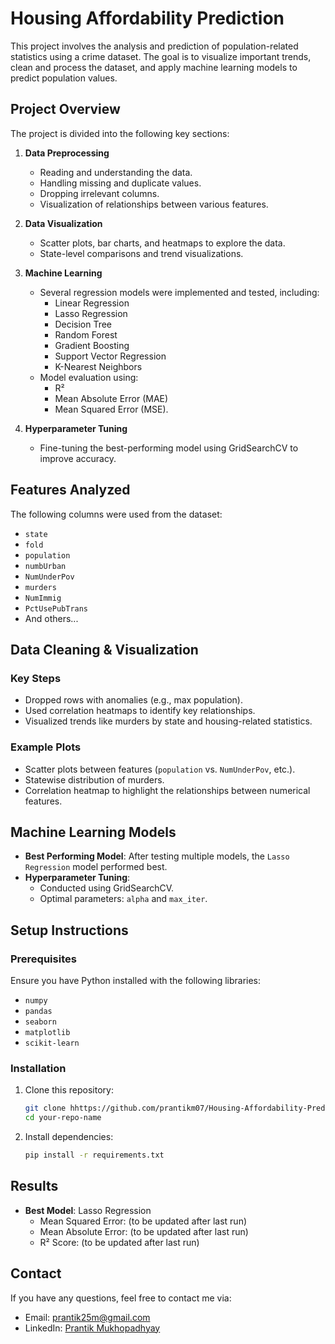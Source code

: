 # Housing Affordability Prediction

This project involves the analysis and prediction of population-related statistics using a crime dataset. The goal is to visualize important trends, clean and process the dataset, and apply machine learning models to predict population values.


## Project Overview

The project is divided into the following key sections:
1. **Data Preprocessing**
   - Reading and understanding the data.
   - Handling missing and duplicate values.
   - Dropping irrelevant columns.
   - Visualization of relationships between various features.

2. **Data Visualization**
   - Scatter plots, bar charts, and heatmaps to explore the data.
   - State-level comparisons and trend visualizations.

3. **Machine Learning**
   - Several regression models were implemented and tested, including:
     - Linear Regression
     - Lasso Regression
     - Decision Tree
     - Random Forest
     - Gradient Boosting
     - Support Vector Regression
     - K-Nearest Neighbors
   - Model evaluation using:
     - R²
     - Mean Absolute Error (MAE)
     - Mean Squared Error (MSE).

4. **Hyperparameter Tuning**
   - Fine-tuning the best-performing model using GridSearchCV to improve accuracy.


## Features Analyzed

The following columns were used from the dataset:
- `state`
- `fold`
- `population`
- `numbUrban`
- `NumUnderPov`
- `murders`
- `NumImmig`
- `PctUsePubTrans`
- And others...


## Data Cleaning & Visualization

### Key Steps
- Dropped rows with anomalies (e.g., max population).
- Used correlation heatmaps to identify key relationships.
- Visualized trends like murders by state and housing-related statistics.

### Example Plots
- Scatter plots between features (`population` vs. `NumUnderPov`, etc.).
- Statewise distribution of murders.
- Correlation heatmap to highlight the relationships between numerical features.


## Machine Learning Models

- **Best Performing Model**: After testing multiple models, the `Lasso Regression` model performed best.
- **Hyperparameter Tuning**:
  - Conducted using GridSearchCV.
  - Optimal parameters: `alpha` and `max_iter`.


## Setup Instructions

### Prerequisites
Ensure you have Python installed with the following libraries:
- `numpy`
- `pandas`
- `seaborn`
- `matplotlib`
- `scikit-learn`

### Installation
1. Clone this repository:
   ```bash
   git clone hhttps://github.com/prantikm07/Housing-Affordability-Prediction-based-on-socio-economic-factors.git
   cd your-repo-name
   ```
2. Install dependencies:
   ```bash
   pip install -r requirements.txt
   ```


## Results

- **Best Model**: Lasso Regression
  - Mean Squared Error:  (to be updated after last run)
  - Mean Absolute Error:  (to be updated after last run)
  - R² Score:  (to be updated after last run)


## Contact

If you have any questions, feel free to contact me via:
- Email: [prantik25m@gmail.com](mailto:prantik25m@gmail.com)
- LinkedIn: [Prantik Mukhopadhyay](https://www.linkedin.com/in/prantikm07/)